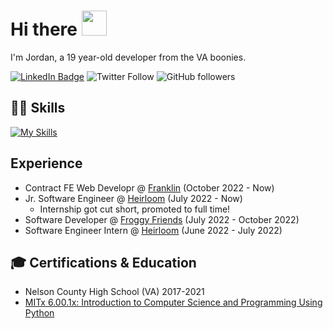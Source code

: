 
# Hi there <img src="https://raw.githubusercontent.com/MartinHeinz/MartinHeinz/master/wave.gif" width="40">
I'm Jordan, a 19 year-old developer from the VA boonies.

[![LinkedIn Badge](https://img.shields.io/badge/LinkedIn-Profile-informational?style=flat-square&logo=linkedin&logoColor=white&color=blue)](https://www.linkedin.com/in/jordan-baron-b90984201/)
![Twitter Follow](https://img.shields.io/twitter/follow/codedbyjordan?label=codedbyjordan&logo=twitter&color=blue&style=flat-square)
![GitHub followers](https://img.shields.io/github/followers/codedbyjordan?color=black&label=codedbyjordan&logo=GitHub&style=flat-square)


## 👨‍💻 Skills
[![My Skills](https://skillicons.dev/icons?i=js,html,css,react,ts,tailwind,next,svelte,figma,md,node)](https://skillicons.dev)


## Experience
- Contract FE Web Developr @ [Franklin](https://www.hellofranklin.co) (October 2022 - Now)
- Jr. Software Engineer @ [Heirloom](https://heirloom.io) (July 2022 - Now)
    - Internship got cut short, promoted to full time!
- Software Developer @ [Froggy Friends](https://froggyfriendsnft.com) (July 2022 - October 2022)
- Software Engineer Intern @ [Heirloom](https://heirloom.io) (June 2022 - July 2022)

## 🎓 Certifications & Education
- Nelson County High School (VA) 2017-2021
- [MITx 6.00.1x: Introduction to Computer Science and Programming Using Python](https://courses.edx.org/certificates/7379d0764cd3434ea2ccb6f9ec42234d)
